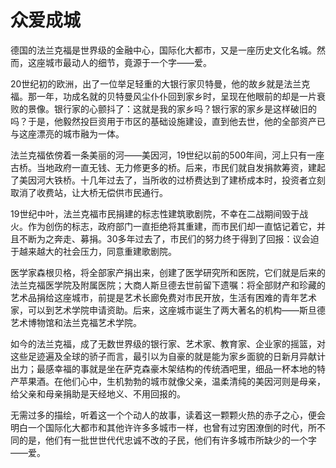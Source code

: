 # 众爱成城

德国的法兰克福是世界级的金融中心，国际化大都市，又是一座历史文化名城。然而，这座城市最动人的细节，竟源于一个字——爱。 

20世纪初的欧洲，出了一位举足轻重的大银行家贝特曼，他的故乡就是法兰克福。那一年，功成名就的贝特曼风尘仆仆回到家乡时，呈现在他眼前的却是一片衰败的景像。银行家的心颤抖了：这就是我的家乡吗？银行家的家乡是这样破旧的吗？于是，他毅然投巨资用于市区的基础设施建设，直到他去世，他的全部资产已与这座漂亮的城市融为一体。 

法兰克福依傍着一条美丽的河——美因河，19世纪以前的500年间，河上只有一座古桥。当地政府一直无钱、无力修更多的桥。后来，市民们就自发捐款筹资，建起了美因河大铁桥。十几年过去了，当所收的过桥费达到了建桥成本时，投资者立刻取消了收费站，让大桥无偿供市民通行。 

19世纪中叶，法兰克福市民捐建的标志性建筑歌剧院，不幸在二战期间毁于战火。作为创伤的标志，政府部门一直拒绝将其重建，而市民们却一直惦记着它，并且不断为之奔走、募捐。30多年过去了，市民们的努力终于得到了回报：议会迫于越来越大的社会压力，同意重建歌剧院。 

医学家森根贝格，将全部家产捐出来，创建了医学研究所和医院，它们就是后来的法兰克福医学院及附属医院；大商人斯旦德去世前留下遗嘱：将全部财产和珍藏的艺术品捐给这座城市，前提是艺术长廊免费对市民开放，生活有困难的青年艺术家，可以到艺术学院申请资助。后来，这座城市诞生了两大著名的机构——斯旦德艺术博物馆和法兰克福艺术学院。 

如今的法兰克福，成了无数世界级的银行家、艺术家、教育家、企业家的摇篮，对这些足迹遍及全球的骄子而言，最引以为自豪的就是能为家乡面貌的日新月异献计出力；最感幸福的事就是坐在萨克森豪木架结构的传统酒吧里，细品一杯本地的特产苹果酒。在他们心中，生机勃勃的城市就像父亲，温柔清纯的美因河则是母亲，给父亲和母亲捐助是天经地义、不用回报的。 

无需过多的描绘，听着这一个个动人的故事，读着这一颗颗火热的赤子之心，便会明白一个国际化大都市和其他许许多多城市一样，也曾有过穷困潦倒的时代，所不同的是，他们有一批世世代代忠诚不改的子民，他们有许多城市所缺少的一个字——爱。
 